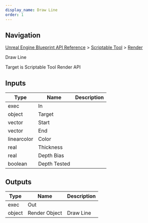 ```yaml
---
display_name: Draw Line
order: 1
---
```

## Navigation

[Unreal Engine Blueprint API Reference](https://dev.epicgames.com/documentation/en-us/unreal-engine/BlueprintAPI) > [Scriptable Tool](https://dev.epicgames.com/documentation/en-us/unreal-engine/BlueprintAPI/ScriptableTool) > [Render](https://dev.epicgames.com/documentation/en-us/unreal-engine/BlueprintAPI/ScriptableTool/Render)

Draw Line

Target is Scriptable Tool Render API

## Inputs

| Type | Name | Description |
| --- | --- | --- |
| exec | In |  |
| object | Target |  |
| vector | Start |  |
| vector | End |  |
| linearcolor | Color |  |
| real | Thickness |  |
| real | Depth Bias |  |
| boolean | Depth Tested |  |

## Outputs

| Type | Name | Description |
| --- | --- | --- |
| exec | Out |  |
| object | Render Object | Draw Line |
